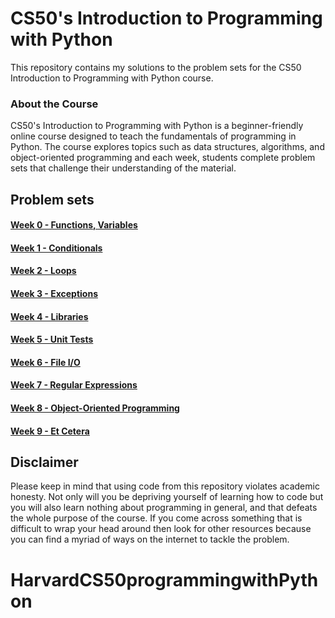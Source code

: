 
# CS50's Introduction to Programming with Python
This repository contains my solutions to the problem sets for the CS50 Introduction to Programming with Python course.

### About the Course
CS50's Introduction to Programming with Python is a beginner-friendly online course designed to teach the fundamentals of programming in Python. The course explores topics such as data structures, algorithms, and object-oriented programming and each week, students complete problem sets that challenge their understanding of the material.
## Problem sets
#### [Week 0 - Functions, Variables](./week0/)
#### [Week 1 - Conditionals](./week1)
#### [Week 2 - Loops](./week2)
#### [Week 3 - Exceptions](./week3)
#### [Week 4 - Libraries](./week4)
#### [Week 5 - Unit Tests](./week5)
#### [Week 6 - File I/O](./week6)
#### [Week 7 - Regular Expressions](./week7)
#### [Week 8 - Object-Oriented Programming](./week8)
#### [Week 9 - Et Cetera](./week9) 

## Disclaimer
Please keep in mind that using code from this repository violates academic honesty. Not only will you be depriving yourself of learning how to code but you will also learn nothing about programming in general, and that defeats the whole purpose of the course. If you come across something that is difficult to wrap your head around then look for other resources because you can find a myriad of ways on the internet to tackle the problem.
# HarvardCS50programmingwithPython
